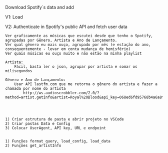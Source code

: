 Download Spotify´s data and add 

V1:
	Load 

V2:
	Authenticate in Spotify's public API and fetch user data
	





	Ver graficamente as músicas que escutei desde que tenho o Spotify, agrupadas por Gênero, Artista e Ano de Lançamento.
	Ver qual gênero eu mais ouço, agrupado por mês (e estação do ano, consequentemente - levar em conta mudança de hemisfério)
	Ver quais músicas eu ouço muito e não estão na minha playlist
	
	Artista:
		Fácil, basta ler o json, agrupar por artista e somar os milisegundos
	
	Gênero e Ano de Lançamento:
		Usar API lastfm.com que me retorna o gênero do artista e fazer a chamada por nome do artista
			http://ws.audioscrobbler.com/2.0/?method=artist.getinfo&artist=Royal%20Blood&api_key=068ed6fd95768b4a6a8f671fc35dccd4&format=json
			
			
			

	1) Criar estrutura de pasta e abrir projeto no VSCode
	2) Criar pastas Data e Config
	3) Colocar UserAgent, API key, URL e endpoint 
	

	1) Funções format_query, load_config, load_data
	2) Funções get_artistInfo
	
	